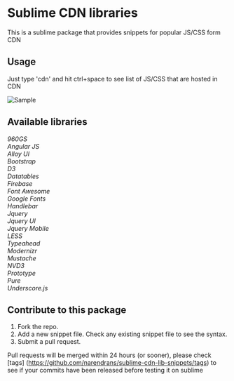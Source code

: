 Sublime CDN libraries
======

This is a sublime package that provides snippets for popular JS/CSS form CDN <br/>

## Usage
Just type 'cdn' and hit ctrl+space to see list of JS/CSS that are hosted in CDN

![Sample](https://raw.github.com/narendrans/sublime-cdn-lib-snippets/master/screenshot.png "Sample Screenshot") <br/>
## Available libraries
<em>
960GS <br/>
Angular JS<br/>
Alloy UI <br/>
Bootstrap<br/>
D3 <br/>
Datatables<br/>
Firebase <br />
Font Awesome<br/>
Google Fonts<br/>
Handlebar <br/>
Jquery<br/>
Jquery UI<br/>
Jquery Mobile<br/>
LESS <br/>
Typeahead <br/>
Modernizr<br/>
Mustache<br/>
NVD3 <br/>
Prototype <br/>
Pure <br/>
Underscore.js<br/>
</em>

## Contribute to this package

1. Fork the repo.<br/>
2. Add a new snippet file. Check any existing snippet file to see the syntax.<br/>
3. Submit a pull request.

Pull requests will be merged within 24 hours (or sooner), please check [tags] (https://github.com/narendrans/sublime-cdn-lib-snippets/tags) to see if your commits have been released before testing it on sublime

